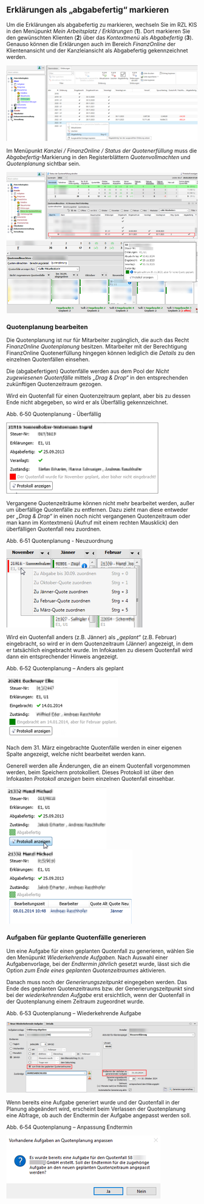 ## Erklärungen als „abgabefertig“ markieren

Um die Erklärungen als abgabefertig zu markieren, wechseln Sie im RZL
KIS in den Menüpunkt *Mein Arbeitsplatz / Erklärungen* (**1**). Dort
markieren Sie den gewünschten Klienten (**2**) über das *Kontextmenü* als *Abgabefertig* (**3**). Genauso können die
Erklärungen auch im Bereich *FinanzOnline* der Klientenansicht und der
Kanzleiansicht als Abgabefertig gekennzeichnet werden.

![Quotenplanung - abgabefertig](<img/image169.png>)

Im Menüpunkt *Kanzlei / FinanzOnline / Status der Quotenerfüllung* muss
die *Abgabefertig*-Markierung in den Registerblättern
*Quotenvollmachten* und *Quotenplanung* sichtbar sein.

![Quotenfollmachten - abgabefertig](<img/image170.png>)
![Quotenplanung - abgabefertig](<img/image171.png>)

### Quotenplanung bearbeiten

Die Quotenplanung ist nur für Mitarbeiter zugänglich, die auch das Recht
*FinanzOnline Quotenplanung* besitzen. Mitarbeiter mit der Berechtigung
FinanzOnline Quotenerfüllung hingegen können lediglich die *Details* zu
den einzelnen Quotenfällen einsehen.

Die (abgabefertigen) Quotenfälle werden aus dem Pool der *Nicht
zugewiesenen Quotenfälle* mittels *„Drag & Drop“* in den entsprechenden
zukünftigen Quotenzeitraum gezogen.

Wird ein Quotenfall für einen Quotenzeitraum geplant, aber bis zu dessen
Ende nicht abgegeben, so wird er als Überfällig gekennzeichnet.

Abb. 6‑50 Quotenplanung - Überfällig

![Quotenplanung - überfällig](<img/image172.png>)

Vergangene Quotenzeiträume können nicht mehr bearbeitet werden, außer um
überfällige Quotenfälle zu entfernen. Dazu zieht man diese entweder per
*„Drag & Drop“* in einen noch nicht vergangenen Quotenzeitraum oder man
kann im Kontextmenü (Aufruf mit einem rechten Mausklick) den
überfälligen Quotenfall neu zuordnen.

Abb. 6‑51 Quotenplanung - Neuzuordnung

![Quotenplanung - Neuzuordnung](<img/image173.png>)

Wird ein Quotenfall anders (z.B. Jänner) als *„geplant“* (z.B. Februar)
eingebracht, so wird er in dem Quotenzeitraum (Jänner) angezeigt, in dem
er tatsächlich eingebracht wurde. Im Infokasten zu diesem Quotenfall
wird dann ein entsprechender Hinweis angezeigt.

Abb. 6‑52 Quotenplanung – Anders als geplant

![Quotenplanung - anders als geplant](<img/image174.png>)

Nach dem 31. März eingebrachte Quotenfälle werden in einer eigenen
Spalte angezeigt, welche nicht bearbeitet werden kann.

Generell werden alle Änderungen, die an einem Quotenfall vorgenommen
werden, beim Speichern protokolliert. Dieses Protokoll ist über den
Infokasten *Protokoll anzeigen* beim einzelnen Quotenfall einsehbar.

![Protokoll Quotenfall I](<img/image175.png>) ![Protokoll Quotenfall II](<img/image176.png>)

### Aufgaben für geplante Quotenfälle generieren

Um eine Aufgabe für einen geplanten Quotenfall zu generieren, wählen Sie
den Menüpunkt *Wiederkehrende Aufgaben.* Nach Auswahl einer
Aufgabenvorlage, bei der *Endtermin jährlich* gesetzt wurde, lässt sich
die Option *zum Ende eines geplanten Quotenzeitraumes* aktivieren.

Danach muss noch der *Generierungszeitpunkt* eingegeben werden. Das Ende
des geplanten Quotenzeitraums bzw. der Generierungszeitpunkt sind bei
der *wiederkehrenden Aufgabe* erst ersichtlich, wenn der Quotenfall in
der Quotenplanung einem Zeitraum zugeordnet wurde.

Abb. 6‑53 Quotenplanung – Wiederkehrende Aufgabe

![Quotenplanung - wiederkehrende Aufgabe](<img/image177.png>)

Wenn bereits eine Aufgabe generiert wurde und der Quotenfall in der
Planung abgeändert wird, erscheint beim Verlassen der Quotenplanung eine
Abfrage, ob auch der Endtermin der Aufgabe angepasst werden soll.

Abb. 6‑54 Quotenplanung – Anpassung Endtermin

![Quotenplanung - Anpassung Endtermin](<img/image178.png>)